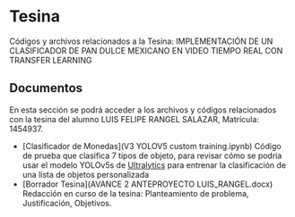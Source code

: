 # Tesina
Códigos y archivos relacionados a la Tesina: IMPLEMENTACIÓN DE UN CLASIFICADOR DE PAN DULCE MEXICANO EN VIDEO TIEMPO REAL CON TRANSFER LEARNING


## Documentos
En esta sección se podrá acceder a los archivos y códigos relacionados con la tesina del alumno LUIS FELIPE RANGEL SALAZAR, Matrícula: 1454937.

- [Clasificador de Monedas](V3 YOLOV5 custom training.ipynb) Código de prueba que clasifica 7 tipos de objeto, para revisar cómo se podría usar el modelo YOLOv5s de [Ultralytics](https://docs.ultralytics.com/es/yolov5/tutorials/train_custom_data/) para entrenar la clasificación de una lista de objetos personalizada
- [Borrador Tesina](AVANCE 2 ANTEPROYECTO LUIS_RANGEL.docx) Redacción en curso de la tesina: Planteamiento de problema, Justificación, Objetivos.
